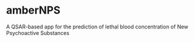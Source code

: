 # amberNPS
A QSAR-based app for the prediction of lethal blood concentration of New Psychoactive Substances
